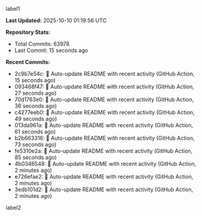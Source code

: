 
label1 
<!-- ACTIVITY_START -->
**Last Updated:** 2025-10-10 01:19:56 UTC

**Repository Stats:**
- Total Commits: 63978
- Last Commit: 15 seconds ago

**Recent Commits:**
- 2c9b7e54c: 🤖 Auto-update README with recent activity (GitHub Action, 15 seconds ago)
- 093468f47: 🤖 Auto-update README with recent activity (GitHub Action, 27 seconds ago)
- 70d1763e0: 🤖 Auto-update README with recent activity (GitHub Action, 36 seconds ago)
- c4277eeb0: 🤖 Auto-update README with recent activity (GitHub Action, 49 seconds ago)
- 013da961a: 🤖 Auto-update README with recent activity (GitHub Action, 61 seconds ago)
- b2b663316: 🤖 Auto-update README with recent activity (GitHub Action, 73 seconds ago)
- fe5310e2a: 🤖 Auto-update README with recent activity (GitHub Action, 85 seconds ago)
- 4b0346548: 🤖 Auto-update README with recent activity (GitHub Action, 2 minutes ago)
- e726efae2: 🤖 Auto-update README with recent activity (GitHub Action, 2 minutes ago)
- 3edb101d2: 🤖 Auto-update README with recent activity (GitHub Action, 2 minutes ago)
<!-- ACTIVITY_END -->

label2
